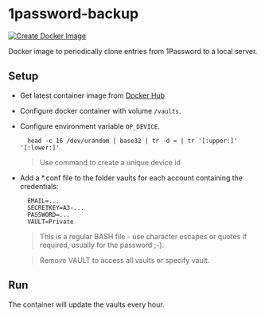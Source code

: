 # 1password-backup
[![Create Docker Image](https://github.com/haeberli/1password-backup/actions/workflows/docker-image.yml/badge.svg)](https://github.com/haeberli/1password-backup/actions/workflows/docker-image.yml)

Docker image to periodically clone entries from 1Password to a local server.

## Setup
* Get latest container image from [Docker Hub](https://hub.docker.com/repository/docker/haeberli/1password-backup/general)
* Configure docker container with volume `/vaults`.
* Configure environment variable `OP_DEVICE`.

        head -c 16 /dev/urandom | base32 | tr -d = | tr '[:upper:]' '[:lower:]'
    > Use command to create a unique device id
    
* Add a *.conf file to the folder vaults for each account containing the credentials:

        EMAIL=...
        SECRETKEY=A3-...
        PASSWORD=...
        VAULT=Private
    > This is a regular BASH file - use character escapes or quotes if required, usually for the password ;-).
    
    > Remove VAULT to access all vaults or specify vault.
  
## Run
The container will update the vaults every hour.
